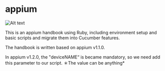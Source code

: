 # appium

![Alt text](https://raw.githubusercontent.com/hy1984427/appium/master/images/appium_logo.png "appium")

This is an appium handbook using Ruby, including environment setup and basic scripts and migrate them into Cucumber features.

The handbook is written based on appium v1.1.0.

In appium v1.2.0, the "deviceNAME“ is became mandatory, so we need add this parameter to our script. ＊The value can be anything*

